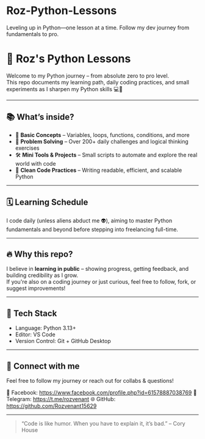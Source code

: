 # Roz-Python-Lessons
Leveling up in Python—one lesson at a time. Follow my dev journey from fundamentals to pro.
# 🐍 Roz's Python Lessons

Welcome to my Python journey – from absolute zero to pro level.  
This repo documents my learning path, daily coding practices, and small experiments as I sharpen my Python skills 💻🧠

---

## 📚 What’s inside?
- 🧩 **Basic Concepts** – Variables, loops, functions, conditions, and more
- 📐 **Problem Solving** – Over 200+ daily challenges and logical thinking exercises
- 🛠️ **Mini Tools & Projects** – Small scripts to automate and explore the real world with code
- 🔄 **Clean Code Practices** – Writing readable, efficient, and scalable Python

---

## 🗓️ Learning Schedule
I code daily (unless aliens abduct me 👽), aiming to master Python fundamentals and beyond before stepping into freelancing full-time.

---

## 🔥 Why this repo?
I believe in **learning in public** – showing progress, getting feedback, and building credibility as I grow.  
If you're also on a coding journey or just curious, feel free to follow, fork, or suggest improvements!

---

## 🧠 Tech Stack
- Language: Python 3.13+
- Editor: VS Code
- Version Control: Git + GitHub Desktop

---

## 💬 Connect with me
Feel free to follow my journey or reach out for collabs & questions!

📘 Facebook: https://www.facebook.com/profile.php?id=61578887038769
📨 Telegram: https://t.me/rozvenant
🌐 GitHub: https://github.com/Rozvenant15629

---

> “Code is like humor. When you have to explain it, it’s bad.” – Cory House
